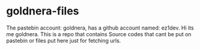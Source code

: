 # goldnera-files
The pastebin account: goldnera, has a github account named: ez1dev. Hi its me goldnera. This is a repo that contains Source codes that cant be put on pastebin or files put here just for fetching urls.


